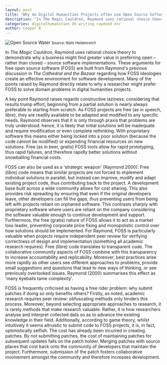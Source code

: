 ```yaml
---
layout: post
title: "Why do Digital Humanities Projects often use Open Source Software Tools?"
description: "In The Magic Cauldron, Raymond uses rational choice theory to demonstrate why a business might find greater value in preferring open – rather than closed – source software implementations. These arguments for free open source software (FOSS) are built from Raymond's previous discussion in The Cathedral and the Bazaar regarding how FOSS ideologies create an effective environment for software development. Many of the points raised by Raymond directly relate to why a researcher might prefer FOSS to solve domain problems in digital humanities projects."
categories: digitalhumanities dh writing raymond esr
author: Cooper B
---
```

![Open Source Water](https://farm1.staticflickr.com/7/8903529_2824fb78cc_z.jpg)
<small>Source: Niels Heidenreich</small>

In *The Magic Cauldron*, Raymond uses rational choice theory to demonstrate why a business might find greater value in preferring open – rather than closed – source software implementations. These arguments for free open source software (FOSS) are built from Raymond's previous discussion in *The Cathedral and the Bazaar* regarding how FOSS ideologies create an effective environment for software development. Many of the points raised by Raymond directly relate to why a researcher might prefer FOSS to solve domain problems in digital humanities projects. 

A key point Raymond raises regards constructive laziness: considering that results trump effort, beginning from a partial solution is nearly always preferable to starting from scratch. As FOSS projects are free (as in speech, *libre*), they are readily available to be adapted and modified to any specific needs. Raymond observes that it is only through praxis that problems are truly understood: hence, it is likely that initial solutions will be inadequate and require modification or even complete rethinking. With proprietary software this means either being locked into a poor solution (because the code cannot be modified) or expending financial resources on new solutions.  Free (as in beer, *gratis*) FOSS tools allow for rapid prototyping, thus rapid failures, and therefore rapidly better solutions without snowballing financial costs. 

FOSS can also be used as a 'strategic weapon' (Raymond 2000). Free (libre) code means that similar projects are not forced to implement individual solutions in parallel, but instead can improve, modify and adapt existing project code, thus contributing back to the project. A development base built across a wide community allows for cost sharing. This also provides risk spreading by ensuring that even if the original developers leave, other developers can fill the gaps, thus preventing users from being left with projects reliant on orphaned software. This contrasts sharply with proprietary software where users are reliant on the company considering the software valuable enough to continue development and support. Furthermore, the free (gratis) nature of FOSS allows it to act as a market loss leader, preventing corporate price fixing and monopolistic control over how solutions should be implemented.
For Raymond, FOSS is particularly valuable when projects require independent peer review for verifying correctness of design and implementation (something all academic research requires). Free (libre) code translates to transparent code.  The collaborative community aspects of FOSS combine with this transparency to increase accountability and replicability. Moreover, best practices arise more rapidly as other users see different approaches to problems, provide small suggestions and questions that lead to new ways of thinking, or see previously overlooked issues. Raymond (2000) summarises this effect as 'many eyeballs tame complexity'.

FOSS is frequently criticised as having a free rider problem: why submit patches if doing so only benefits others? Firstly, as noted, academic research requires peer review: obfuscating methods only hinders this process. Moreover, beyond selecting appropriate approaches to research, it is rarely methods that make research valuable. Rather, it is how researchers analyse and interpret collected data so as to advance the existing knowledge in their field. Additionally, according to game theory, whilst intuitively it seems altruistic to submit code to FOSS projects, it is, in fact, optimistically selfish. The cost has already been incurred in creating patches. By not submitting patches, the cost of maintaining patches for subsequent updates falls on the patch holder. Merging patches with source places that cost back onto the community of developers that maintain the project. Furthermore, submission of the patch fosters collaborative involvement amongst the community and therefore increases development.
